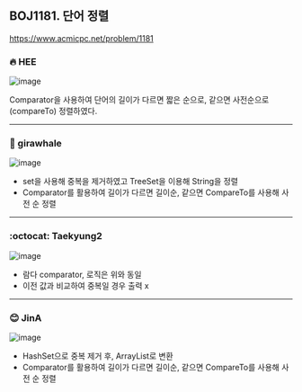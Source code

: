 ## BOJ1181. 단어 정렬

 https://www.acmicpc.net/problem/1181



### 🔥 HEE

![image](https://user-images.githubusercontent.com/25292715/91323308-b6ecc800-e7fb-11ea-997e-795cf9bc836f.png)

Comparator을 사용하여 단어의 길이가 다르면 짧은 순으로, 같으면 사전순으로(compareTo) 정렬하였다.

---

### :whale: girawhale

![image](https://user-images.githubusercontent.com/48428699/91386149-5b5b2280-e86d-11ea-9821-4fcf10318e5e.png)

- set을 사용해 중복을 제거하였고 TreeSet을 이용해 String을 정렬
- Comparator를 활용하여 길이가 다르면 길이순, 같으면 CompareTo를 사용해 사전 순 정렬

---

### :octocat: Taekyung2
![image](https://user-images.githubusercontent.com/37056992/91463072-ea942480-e8c5-11ea-9a19-41affdf475f9.png)

- 람다 comparator, 로직은 위와 동일
- 이전 값과 비교하여 중복일 경우 출력 x 

---

### 😊 JinA
![image](https://user-images.githubusercontent.com/52408122/91919254-3ef13700-ed00-11ea-9044-654c9c36dcf5.png)

- HashSet으로 중복 제거 후, ArrayList로 변환
- Comparator를 활용하여 길이가 다르면 길이순, 같으면 CompareTo를 사용해 사전 순 정렬